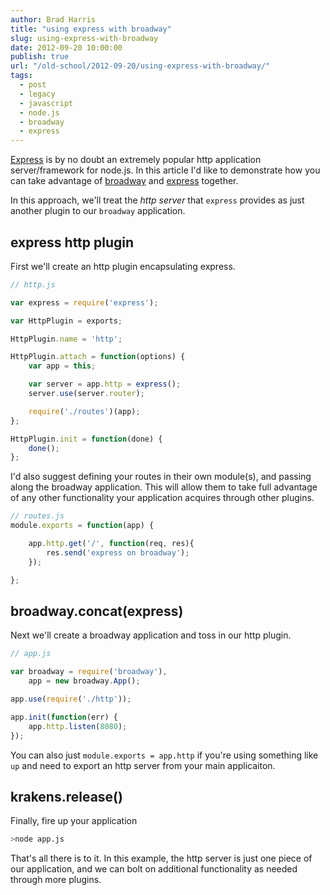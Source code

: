 ```yaml
---
author: Brad Harris
title: "using express with broadway"
slug: using-express-with-broadway
date: 2012-09-20 10:00:00
publish: true
url: "/old-school/2012-09-20/using-express-with-broadway/"
tags:
  - post
  - legacy
  - javascript
  - node.js
  - broadway
  - express
---
```


[Express][] is by no doubt an extremely popular http application server/framework for node.js.  In this article I'd like to demonstrate how you can take advantage of [broadway][] and [express][Express] together.

In this approach, we'll treat the *http server* that ```express``` provides as just another plugin to our ```broadway``` application.

## express http plugin

First we'll create an http plugin encapsulating express.

```javascript
// http.js

var express = require('express');

var HttpPlugin = exports;

HttpPlugin.name = 'http';

HttpPlugin.attach = function(options) {
	var app = this;

	var server = app.http = express();
	server.use(server.router);

	require('./routes')(app);
};

HttpPlugin.init = function(done) {
	done();
};
```

I'd also suggest defining your routes in their own module(s), and passing along the broadway application.  This will allow them to take full advantage of any other functionality your application acquires through other plugins.

```javascript
// routes.js
module.exports = function(app) {

	app.http.get('/', function(req, res){
		res.send('express on broadway');
	});

};
```

## broadway.concat(express)

Next we'll create a broadway application and toss in our http plugin.

```javascript
// app.js

var broadway = require('broadway'),
	app = new broadway.App();

app.use(require('./http'));

app.init(function(err) {
	app.http.listen(8080);
});
```

You can also just ```module.exports = app.http``` if you're using something like ```up``` and need to export an http server from your main applicaiton.

## krakens.release()

Finally, fire up your application

```bash
>node app.js
```

That's all there is to it.  In this example, the http server is just one piece of our application, and we can bolt on additional functionality as needed through more plugins.


[Express]: http://expressjs.com/
[broadway]: https://github.com/flatiron/broadway
